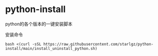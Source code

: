 # python-install
python的各个版本的一键安装脚本

安装命令
```
bash <(curl -sSL https://raw.githubusercontent.com/starlgz/python-install/main/install_uninstall_python.sh)
```
